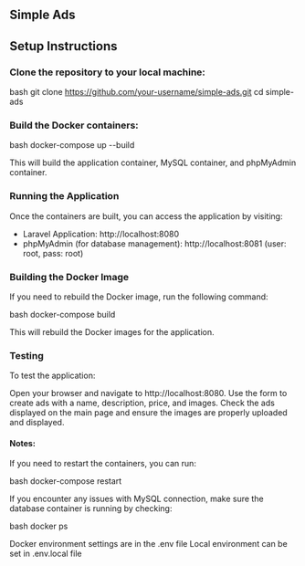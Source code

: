 ## Simple Ads

## Setup Instructions
### Clone the repository to your local machine:

bash
git clone https://github.com/your-username/simple-ads.git
cd simple-ads

### Build the Docker containers:

bash
docker-compose up --build

This will build the application container, MySQL container, and phpMyAdmin container.

### Running the Application
Once the containers are built, you can access the application by visiting:

- Laravel Application: http://localhost:8080
- phpMyAdmin (for database management): http://localhost:8081 (user: root, pass: root)

### Building the Docker Image
If you need to rebuild the Docker image, run the following command:

bash
docker-compose build

This will rebuild the Docker images for the application.

### Testing
To test the application:

Open your browser and navigate to http://localhost:8080.
Use the form to create ads with a name, description, price, and images.
Check the ads displayed on the main page and ensure the images are properly uploaded and displayed.

#### Notes:
If you need to restart the containers, you can run:

bash
docker-compose restart

If you encounter any issues with MySQL connection, make sure the database container is running by checking:

bash
docker ps

Docker environment settings are in the .env file
Local environment can be set in .env.local file